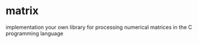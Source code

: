 # matrix
implementation your own library for processing numerical matrices in the C programming language
